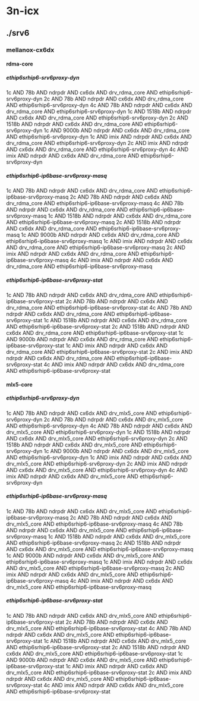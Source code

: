 # 3n-icx
## ./srv6
### mellanox-cx6dx
#### rdma-core
##### ethip6srhip6-srv6proxy-dyn
1c AND 78b AND ndrpdr AND cx6dx AND drv_rdma_core AND ethip6srhip6-srv6proxy-dyn
2c AND 78b AND ndrpdr AND cx6dx AND drv_rdma_core AND ethip6srhip6-srv6proxy-dyn
4c AND 78b AND ndrpdr AND cx6dx AND drv_rdma_core AND ethip6srhip6-srv6proxy-dyn
1c AND 1518b AND ndrpdr AND cx6dx AND drv_rdma_core AND ethip6srhip6-srv6proxy-dyn
2c AND 1518b AND ndrpdr AND cx6dx AND drv_rdma_core AND ethip6srhip6-srv6proxy-dyn
1c AND 9000b AND ndrpdr AND cx6dx AND drv_rdma_core AND ethip6srhip6-srv6proxy-dyn
1c AND imix AND ndrpdr AND cx6dx AND drv_rdma_core AND ethip6srhip6-srv6proxy-dyn
2c AND imix AND ndrpdr AND cx6dx AND drv_rdma_core AND ethip6srhip6-srv6proxy-dyn
4c AND imix AND ndrpdr AND cx6dx AND drv_rdma_core AND ethip6srhip6-srv6proxy-dyn
##### ethip6srhip6-ip6base-srv6proxy-masq
1c AND 78b AND ndrpdr AND cx6dx AND drv_rdma_core AND ethip6srhip6-ip6base-srv6proxy-masq
2c AND 78b AND ndrpdr AND cx6dx AND drv_rdma_core AND ethip6srhip6-ip6base-srv6proxy-masq
4c AND 78b AND ndrpdr AND cx6dx AND drv_rdma_core AND ethip6srhip6-ip6base-srv6proxy-masq
1c AND 1518b AND ndrpdr AND cx6dx AND drv_rdma_core AND ethip6srhip6-ip6base-srv6proxy-masq
2c AND 1518b AND ndrpdr AND cx6dx AND drv_rdma_core AND ethip6srhip6-ip6base-srv6proxy-masq
1c AND 9000b AND ndrpdr AND cx6dx AND drv_rdma_core AND ethip6srhip6-ip6base-srv6proxy-masq
1c AND imix AND ndrpdr AND cx6dx AND drv_rdma_core AND ethip6srhip6-ip6base-srv6proxy-masq
2c AND imix AND ndrpdr AND cx6dx AND drv_rdma_core AND ethip6srhip6-ip6base-srv6proxy-masq
4c AND imix AND ndrpdr AND cx6dx AND drv_rdma_core AND ethip6srhip6-ip6base-srv6proxy-masq
##### ethip6srhip6-ip6base-srv6proxy-stat
1c AND 78b AND ndrpdr AND cx6dx AND drv_rdma_core AND ethip6srhip6-ip6base-srv6proxy-stat
2c AND 78b AND ndrpdr AND cx6dx AND drv_rdma_core AND ethip6srhip6-ip6base-srv6proxy-stat
4c AND 78b AND ndrpdr AND cx6dx AND drv_rdma_core AND ethip6srhip6-ip6base-srv6proxy-stat
1c AND 1518b AND ndrpdr AND cx6dx AND drv_rdma_core AND ethip6srhip6-ip6base-srv6proxy-stat
2c AND 1518b AND ndrpdr AND cx6dx AND drv_rdma_core AND ethip6srhip6-ip6base-srv6proxy-stat
1c AND 9000b AND ndrpdr AND cx6dx AND drv_rdma_core AND ethip6srhip6-ip6base-srv6proxy-stat
1c AND imix AND ndrpdr AND cx6dx AND drv_rdma_core AND ethip6srhip6-ip6base-srv6proxy-stat
2c AND imix AND ndrpdr AND cx6dx AND drv_rdma_core AND ethip6srhip6-ip6base-srv6proxy-stat
4c AND imix AND ndrpdr AND cx6dx AND drv_rdma_core AND ethip6srhip6-ip6base-srv6proxy-stat
#### mlx5-core
##### ethip6srhip6-srv6proxy-dyn
1c AND 78b AND ndrpdr AND cx6dx AND drv_mlx5_core AND ethip6srhip6-srv6proxy-dyn
2c AND 78b AND ndrpdr AND cx6dx AND drv_mlx5_core AND ethip6srhip6-srv6proxy-dyn
4c AND 78b AND ndrpdr AND cx6dx AND drv_mlx5_core AND ethip6srhip6-srv6proxy-dyn
1c AND 1518b AND ndrpdr AND cx6dx AND drv_mlx5_core AND ethip6srhip6-srv6proxy-dyn
2c AND 1518b AND ndrpdr AND cx6dx AND drv_mlx5_core AND ethip6srhip6-srv6proxy-dyn
1c AND 9000b AND ndrpdr AND cx6dx AND drv_mlx5_core AND ethip6srhip6-srv6proxy-dyn
1c AND imix AND ndrpdr AND cx6dx AND drv_mlx5_core AND ethip6srhip6-srv6proxy-dyn
2c AND imix AND ndrpdr AND cx6dx AND drv_mlx5_core AND ethip6srhip6-srv6proxy-dyn
4c AND imix AND ndrpdr AND cx6dx AND drv_mlx5_core AND ethip6srhip6-srv6proxy-dyn
##### ethip6srhip6-ip6base-srv6proxy-masq
1c AND 78b AND ndrpdr AND cx6dx AND drv_mlx5_core AND ethip6srhip6-ip6base-srv6proxy-masq
2c AND 78b AND ndrpdr AND cx6dx AND drv_mlx5_core AND ethip6srhip6-ip6base-srv6proxy-masq
4c AND 78b AND ndrpdr AND cx6dx AND drv_mlx5_core AND ethip6srhip6-ip6base-srv6proxy-masq
1c AND 1518b AND ndrpdr AND cx6dx AND drv_mlx5_core AND ethip6srhip6-ip6base-srv6proxy-masq
2c AND 1518b AND ndrpdr AND cx6dx AND drv_mlx5_core AND ethip6srhip6-ip6base-srv6proxy-masq
1c AND 9000b AND ndrpdr AND cx6dx AND drv_mlx5_core AND ethip6srhip6-ip6base-srv6proxy-masq
1c AND imix AND ndrpdr AND cx6dx AND drv_mlx5_core AND ethip6srhip6-ip6base-srv6proxy-masq
2c AND imix AND ndrpdr AND cx6dx AND drv_mlx5_core AND ethip6srhip6-ip6base-srv6proxy-masq
4c AND imix AND ndrpdr AND cx6dx AND drv_mlx5_core AND ethip6srhip6-ip6base-srv6proxy-masq
##### ethip6srhip6-ip6base-srv6proxy-stat
1c AND 78b AND ndrpdr AND cx6dx AND drv_mlx5_core AND ethip6srhip6-ip6base-srv6proxy-stat
2c AND 78b AND ndrpdr AND cx6dx AND drv_mlx5_core AND ethip6srhip6-ip6base-srv6proxy-stat
4c AND 78b AND ndrpdr AND cx6dx AND drv_mlx5_core AND ethip6srhip6-ip6base-srv6proxy-stat
1c AND 1518b AND ndrpdr AND cx6dx AND drv_mlx5_core AND ethip6srhip6-ip6base-srv6proxy-stat
2c AND 1518b AND ndrpdr AND cx6dx AND drv_mlx5_core AND ethip6srhip6-ip6base-srv6proxy-stat
1c AND 9000b AND ndrpdr AND cx6dx AND drv_mlx5_core AND ethip6srhip6-ip6base-srv6proxy-stat
1c AND imix AND ndrpdr AND cx6dx AND drv_mlx5_core AND ethip6srhip6-ip6base-srv6proxy-stat
2c AND imix AND ndrpdr AND cx6dx AND drv_mlx5_core AND ethip6srhip6-ip6base-srv6proxy-stat
4c AND imix AND ndrpdr AND cx6dx AND drv_mlx5_core AND ethip6srhip6-ip6base-srv6proxy-stat